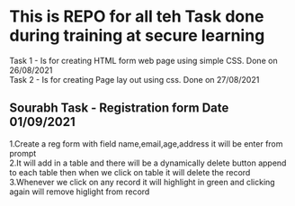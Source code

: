 # This is REPO for all teh Task done during training at secure learning

Task 1 - Is for creating HTML  form web page using simple CSS. Done on 26/08/2021 <br>
Task 2 - Is for creating Page lay out using css.  Done on 27/08/2021




## Sourabh Task - Registration form Date 01/09/2021
1.Create a reg form with field name,email,age,address it will be enter from prompt  <br>
2.It will add in a table and there will be a dynamically delete button append to each table then when we click on table it will delete the record <br>
3.Whenever we click on any record it will highlight in green and clicking again will remove higlight from record <br>